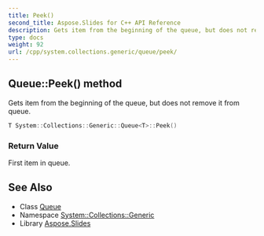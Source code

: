 ```yaml
---
title: Peek()
second_title: Aspose.Slides for C++ API Reference
description: Gets item from the beginning of the queue, but does not remove it from queue.
type: docs
weight: 92
url: /cpp/system.collections.generic/queue/peek/
---
```

## Queue::Peek() method


Gets item from the beginning of the queue, but does not remove it from queue.

```cpp
T System::Collections::Generic::Queue<T>::Peek()
```


### Return Value

First item in queue.

## See Also

* Class [Queue](./)
* Namespace [System::Collections::Generic](../)
* Library [Aspose.Slides](../../)